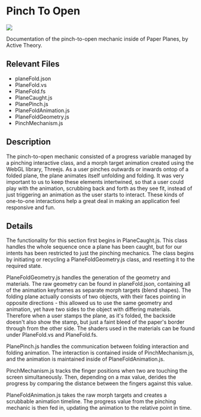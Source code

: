 # Pinch To Open
![](https://media.giphy.com/media/mmQAzKfYggLTO/giphy.gif)

Documentation of the pinch-to-open mechanic inside of Paper Planes, by Active Theory.

## Relevant Files

- planeFold.json
- PlaneFold.vs
- PlaneFold.fs
- PlaneCaught.js
- PlanePinch.js
- PlaneFoldAnimation.js
- PlaneFoldGeometry.js
- PinchMechanism.js

## Description

The pinch-to-open mechanic consisted of a progress variable managed by a pinching interactive class, and a morph target animation created using the WebGL library, Threejs. As a user pinches outwards or inwards ontop of a folded plane, the plane animates itself unfolding and folding. It was very important to us to keep these elements intertwined, so that a user could play with the animation, scrubbing back and forth as they see fit, instead of just triggering an animation as the user starts to interact. These kinds of one-to-one interactions help a great deal in making an application feel responsive and fun.

## Details

The functionality for this section first begins in PlaneCaught.js. This class handles the whole sequence once a plane has been caught, but for our intents has been restricted to just the pinching mechanics. The class begins by initiating or recycling a PlaneFoldGeometry.js class, and resetting it to the required state.

PlaneFoldGeometry.js handles the generation of the geometry and materials. The raw geometry can be found in planeFold.json, containing all of the animation keyframes as separate morph targets (blend shapes). The folding plane actually consists of two objects, with their faces pointing in opposite directions - this allowed us to use the same geometry and animation, yet have two sides to the object with differing materials. Therefore when a user stamps the plane, as it's folded, the backside doesn't also show the stamp, but just a faint bleed of the paper's border through from the other side. The shaders used in the materials can be found under PlaneFold.vs and PlaneFold.fs.

PlanePinch.js handles the communication between folding interaction and folding animation. The interaction is contained inside of PinchMechanism.js, and the animation is maintained inside of PlaneFoldAnimation.js.

PinchMechanism.js tracks the finger positions when two are touching the screen simultaneously. Then, depending on a max value, derides the progress by comparing the distance between the fingers against this value.

PlaneFoldAnimation.js takes the raw morph targets and creates a scrubbable animation timeline. The progress value from the pinching mechanic is then fed in, updating the animation to the relative point in time.
